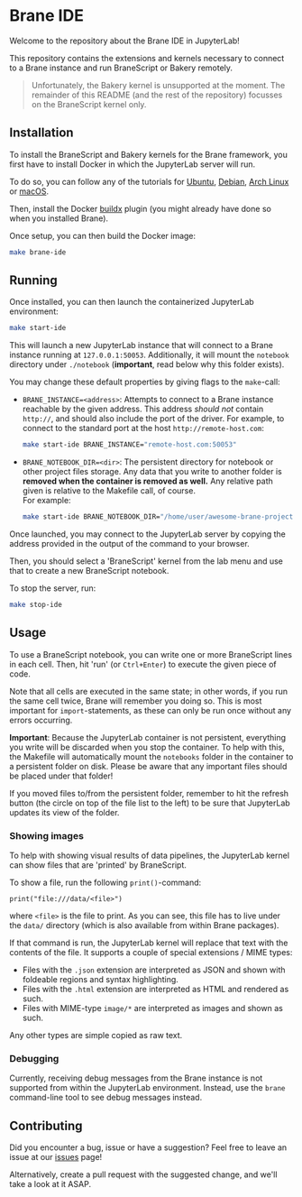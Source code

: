 # Brane IDE
Welcome to the repository about the Brane IDE in JupyterLab!

This repository contains the extensions and kernels necessary to connect to a Brane instance and run BraneScript or Bakery remotely.

> Unfortunately, the Bakery kernel is unsupported at the moment. The remainder of this README (and the rest of the repository) focusses on the BraneScript kernel only.


## Installation
To install the BraneScript and Bakery kernels for the Brane framework, you first have to install Docker in which the JupyterLab server will run.

To do so, you can follow any of the tutorials for [Ubuntu](https://docs.docker.com/engine/install/ubuntu/), [Debian](https://docs.docker.com/engine/install/debian/), [Arch Linux](https://wiki.archlinux.org/title/docker) or [macOS](https://docs.docker.com/desktop/mac/install/).

Then, install the Docker [buildx]() plugin (you might already have done so when you installed Brane).

Once setup, you can then build the Docker image:
```bash
make brane-ide
```


## Running
Once installed, you can then launch the containerized JupyterLab environment:
```bash
make start-ide
```
This will launch a new JupyterLab instance that will connect to a Brane instance running at `127.0.0.1:50053`. Additionally, it will mount the `notebook` directory under `./notebook` (**important**, read below why this folder exists).

You may change these default properties by giving flags to the `make`-call:
- `BRANE_INSTANCE=<address>`: Attempts to connect to a Brane instance reachable by the given address. This address _should not_ contain `http://`, and should also include the port of the driver. For example, to connect to the standard port at the host `http://remote-host.com`:
  ```bash
  make start-ide BRANE_INSTANCE="remote-host.com:50053"
  ```
- `BRANE_NOTEBOOK_DIR=<dir>`: The persistent directory for notebook or other project files storage. Any data that you write to another folder is **removed when the container is removed as well.** Any relative path given is relative to the Makefile call, of course.  
  For example:
  ```bash
  make start-ide BRANE_NOTEBOOK_DIR="/home/user/awesome-brane-project"
  ```

Once launched, you may connect to the JupyterLab server by copying the address provided in the output of the command to your browser.

Then, you should select a 'BraneScript' kernel from the lab menu and use that to create a new BraneScript notebook.

To stop the server, run:
```bash
make stop-ide
```


## Usage
To use a BraneScript notebook, you can write one or more BraneScript lines in each cell. Then, hit 'run' (or `Ctrl+Enter`) to execute the given piece of code.

Note that all cells are executed in the same state; in other words, if you run the same cell twice, Brane will remember you doing so. This is most important for `import`-statements, as these can only be run once without any errors occurring.

**Important**: Because the JupyterLab container is not persistent, everything you write will be discarded when you stop the container. To help with this, the Makefile will automatically mount the `notebooks` folder in the container to a persistent folder on disk. Please be aware that any important files should be placed under that folder!

If you moved files to/from the persistent folder, remember to hit the refresh button (the circle on top of the file list to the left) to be sure that JupyterLab updates its view of the folder.


### Showing images
To help with showing visual results of data pipelines, the JupyterLab kernel can show files that are 'printed' by BraneScript.

To show a file, run the following `print()`-command:
```
print("file:///data/<file>")
```
where `<file>` is the file to print. As you can see, this file has to live under the `data/` directory (which is also available from within Brane packages).

If that command is run, the JupyterLab kernel will replace that text with the contents of the file. It supports a couple of special extensions / MIME types:
- Files with the `.json` extension are interpreted as JSON and shown with foldeable regions and syntax highlighting.
- Files with the `.html` extension are interpreted as HTML and rendered as such.
- Files with MIME-type `image/*` are interpreted as images and shown as such.

Any other types are simple copied as raw text.


### Debugging
Currently, receiving debug messages from the Brane instance is not supported from within the JupyterLab environment. Instead, use the `brane` command-line tool to see debug messages instead.


## Contributing
Did you encounter a bug, issue or have a suggestion? Feel free to leave an issue at our [issues](https://github.com/epi-project/brane-ide) page!

Alternatively, create a pull request with the suggested change, and we'll take a look at it ASAP.
